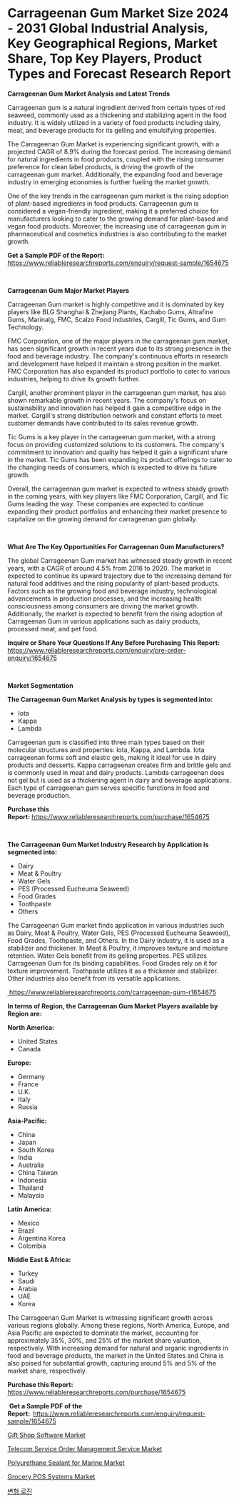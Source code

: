 <p><h1>Carrageenan Gum Market Size 2024 - 2031 Global Industrial Analysis, Key Geographical Regions, Market Share, Top Key Players, Product Types and Forecast Research Report</h1></p><p><strong>Carrageenan Gum Market Analysis and Latest Trends</strong></p>
<p><p>Carrageenan gum is a natural ingredient derived from certain types of red seaweed, commonly used as a thickening and stabilizing agent in the food industry. It is widely utilized in a variety of food products including dairy, meat, and beverage products for its gelling and emulsifying properties.</p><p>The Carrageenan Gum Market is experiencing significant growth, with a projected CAGR of 8.9% during the forecast period. The increasing demand for natural ingredients in food products, coupled with the rising consumer preference for clean label products, is driving the growth of the carrageenan gum market. Additionally, the expanding food and beverage industry in emerging economies is further fueling the market growth.</p><p>One of the key trends in the carrageenan gum market is the rising adoption of plant-based ingredients in food products. Carrageenan gum is considered a vegan-friendly ingredient, making it a preferred choice for manufacturers looking to cater to the growing demand for plant-based and vegan food products. Moreover, the increasing use of carrageenan gum in pharmaceutical and cosmetics industries is also contributing to the market growth.</p></p>
<p><strong>Get a Sample PDF of the Report:&nbsp;</strong> <a href="https://www.reliableresearchreports.com/enquiry/request-sample/1654675">https://www.reliableresearchreports.com/enquiry/request-sample/1654675</a></p>
<p>&nbsp;</p>
<p><strong>Carrageenan Gum Major Market Players</strong></p>
<p><p>Carrageenan Gum market is highly competitive and it is dominated by key players like BLG Shanghai & Zhejiang Plants, Kachabo Gums, Altrafine Gums, Marinalg, FMC, Scalzo Food Industries, Cargill, Tic Gums, and Gum Technology. </p><p>FMC Corporation, one of the major players in the carrageenan gum market, has seen significant growth in recent years due to its strong presence in the food and beverage industry. The company's continuous efforts in research and development have helped it maintain a strong position in the market. FMC Corporation has also expanded its product portfolio to cater to various industries, helping to drive its growth further.</p><p>Cargill, another prominent player in the carrageenan gum market, has also shown remarkable growth in recent years. The company's focus on sustainability and innovation has helped it gain a competitive edge in the market. Cargill's strong distribution network and constant efforts to meet customer demands have contributed to its sales revenue growth.</p><p>Tic Gums is a key player in the carrageenan gum market, with a strong focus on providing customized solutions to its customers. The company's commitment to innovation and quality has helped it gain a significant share in the market. Tic Gums has been expanding its product offerings to cater to the changing needs of consumers, which is expected to drive its future growth.</p><p>Overall, the carrageenan gum market is expected to witness steady growth in the coming years, with key players like FMC Corporation, Cargill, and Tic Gums leading the way. These companies are expected to continue expanding their product portfolios and enhancing their market presence to capitalize on the growing demand for carrageenan gum globally.</p></p>
<p>&nbsp;</p>
<p><strong>What Are The Key Opportunities For Carrageenan Gum Manufacturers?</strong></p>
<p><p>The global Carrageenan Gum market has witnessed steady growth in recent years, with a CAGR of around 4.5% from 2016 to 2020. The market is expected to continue its upward trajectory due to the increasing demand for natural food additives and the rising popularity of plant-based products. Factors such as the growing food and beverage industry, technological advancements in production processes, and the increasing health consciousness among consumers are driving the market growth. Additionally, the market is expected to benefit from the rising adoption of Carrageenan Gum in various applications such as dairy products, processed meat, and pet food.</p></p>
<p><strong>Inquire or Share Your Questions If Any Before Purchasing This Report:</strong> <a href="https://www.reliableresearchreports.com/enquiry/pre-order-enquiry/1654675">https://www.reliableresearchreports.com/enquiry/pre-order-enquiry/1654675</a></p>
<p>&nbsp;</p>
<p><strong>Market Segmentation</strong></p>
<p><strong>The Carrageenan Gum Market Analysis by types is segmented into:</strong></p>
<p><ul><li>Iota</li><li>Kappa</li><li>Lambda</li></ul></p>
<p><p>Carrageenan gum is classified into three main types based on their molecular structures and properties: Iota, Kappa, and Lambda. Iota carrageenan forms soft and elastic gels, making it ideal for use in dairy products and desserts. Kappa carrageenan creates firm and brittle gels and is commonly used in meat and dairy products. Lambda carrageenan does not gel but is used as a thickening agent in dairy and beverage applications. Each type of carrageenan gum serves specific functions in food and beverage production.</p></p>
<p><strong>Purchase this Report:&nbsp;</strong><a href="https://www.reliableresearchreports.com/purchase/1654675">https://www.reliableresearchreports.com/purchase/1654675</a></p>
<p>&nbsp;</p>
<p><strong>The Carrageenan Gum Market Industry Research by Application is segmented into:</strong></p>
<p><ul><li>Dairy</li><li>Meat & Poultry</li><li>Water Gels</li><li>PES (Processed Eucheuma Seaweed)</li><li>Food Grades</li><li>Toothpaste</li><li>Others</li></ul></p>
<p><p>The Carrageenan Gum market finds application in various industries such as Dairy, Meat & Poultry, Water Gels, PES (Processed Eucheuma Seaweed), Food Grades, Toothpaste, and Others. In the Dairy industry, it is used as a stabilizer and thickener. In Meat & Poultry, it improves texture and moisture retention. Water Gels benefit from its gelling properties. PES utilizes Carrageenan Gum for its binding capabilities. Food Grades rely on it for texture improvement. Toothpaste utilizes it as a thickener and stabilizer. Other industries also benefit from its versatile applications.</p></p>
<p><a href="https://www.reliableresearchreports.com/carrageenan-gum-r1654675">&nbsp;https://www.reliableresearchreports.com/carrageenan-gum-r1654675</a></p>
<p><strong>In terms of Region, the Carrageenan Gum Market Players available by Region are:</strong></p>
<p>
    <p> <strong> North America: </strong>
        <ul>
            <li>United States</li>
            <li>Canada</li>
        </ul>
        </p> 
    <p> <strong> Europe: </strong>
        <ul>
            <li>Germany</li>
            <li>France</li>
            <li>U.K.</li>
            <li>Italy</li>
            <li>Russia</li>
        </ul>
        </p> 
    <p> <strong> Asia-Pacific: </strong>
        <ul>
            <li>China</li>
            <li>Japan</li>
            <li>South Korea</li>
            <li>India</li>
            <li>Australia</li>
            <li>China Taiwan</li>
            <li>Indonesia</li>
            <li>Thailand</li>
            <li>Malaysia</li>
        </ul>
        </p> 
    <p> <strong> Latin America: </strong>
        <ul>
            <li>Mexico</li>
            <li>Brazil</li>
            <li>Argentina Korea</li>
            <li>Colombia</li>
        </ul>
        </p> 
    <p> <strong> Middle East & Africa: </strong>
        <ul>
            <li>Turkey</li>
            <li>Saudi</li>
            <li>Arabia</li>
            <li>UAE</li>
            <li>Korea</li>
        </ul>
    </p>
    </p>
<p><p>The Carrageenan Gum Market is witnessing significant growth across various regions globally. Among these regions, North America, Europe, and Asia Pacific are expected to dominate the market, accounting for approximately 35%, 30%, and 25% of the market share valuation, respectively. With increasing demand for natural and organic ingredients in food and beverage products, the market in the United States and China is also poised for substantial growth, capturing around 5% and 5% of the market share, respectively.</p></p>
<p><strong>Purchase this Report: </strong><a href="https://www.reliableresearchreports.com/purchase/1654675">https://www.reliableresearchreports.com/purchase/1654675</a></p>
<p>&nbsp;<strong>Get a Sample PDF of the Report:&nbsp;&nbsp;</strong><a href="https://www.reliableresearchreports.com/enquiry/request-sample/1654675">https://www.reliableresearchreports.com/enquiry/request-sample/1654675</a></p>
<p><strong></strong></p>
<p><p><a href="https://github.com/ranaacryptoaddmin/Market-Research-Report-List-1/blob/main/gift-shop-software-market.md">Gift Shop Software Market</a></p><p><a href="https://www.linkedin.com/pulse/telecom-service-order-management-market-size-share-9frcc?trackingId=bDCJPOEsS1SInRfxzPhBbQ%3D%3D">Telecom Service Order Management Service Market</a></p><p><a href="https://www.linkedin.com/pulse/evaluating-global-polyurethane-sealant-marine-market-trends-z2npe?trackingId=l9hNXy9ySRue59xFS8pclg%3D%3D">Polyurethane Sealant for Marine Market</a></p><p><a href="https://github.com/RoccoManning/Market-Research-Report-List-6/blob/main/grocery-pos-systems-market.md">Grocery POS Systems Market</a></p><p><a href="https://medium.com/@kelvinfeenrey98677/%EC%88%98%EC%A0%95%EB%90%9C-%EB%A1%9C%EC%8B%A0-%EC%8B%9C%EC%9E%A5-2024%EB%85%84%EB%B6%80%ED%84%B0-2031%EB%85%84%EA%B9%8C%EC%A7%80%EC%9D%98-%EC%82%B0%EC%97%85-%EB%8F%99%ED%96%A5-%EB%B0%8F-%EC%98%88%EC%B8%A1-496fe9737f33">변형 로진</a></p></p>